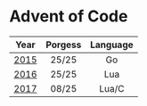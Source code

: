 # Advent of Code

|Year                                 |Porgess|Language|
|:-----------------------------------:|:-----:|:------:|
|[2015](https://adventofcode.com/2015)|25/25  |Go      |
|[2016](https://adventofcode.com/2016)|25/25  |Lua     |
|[2017](https://adventofcode.com/2017)|08/25  |Lua/C   |

